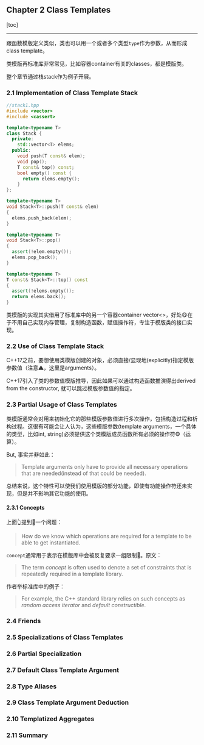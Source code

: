 ## Chapter 2 Class Templates

[toc]

---

跟函数模版定义类似，类也可以用一个或者多个类型`type`作为参数，从而形成class template。

类模版再标准库非常常见，比如容器container有关的classes，都是模版类。



整个章节通过栈stack作为例子开展。



### 2.1 Implementation of Class Template Stack

```hpp
//stack1.hpp
#include <vector>
#include <cassert>

template<typename T>
class Stack {
  private:
  	std::vector<T> elems;
  public:
  	void push(T const& elem);
  	void pop();
  	T const& top() const;
  	bool empty() const {
      return elems.empty();
    }
};

template<typename T>
void Stack<T>::push(T const& elem)
{
  elems.push_back(elem);
}

template<typename T>
void Stack<T>::pop()
{
  assert(!elem.empty());
  elems.pop_back();
}

template<typename T>
T const& Stack<T>::top() const
{
  assert(!elems.empty());
  return elems.back();
}
```

类模版的实现其实借用了标准库中的另一个容器container vector<>，好处😋在于不用自己实现内存管理，复制构造函数，赋值操作符，专注于模版类的接口实现。



### 2.2 Use of Class Template Stack

C++17之前，要想使用类模版创建的对象，必须直接/显现地(explicitly)指定模版参数值（注意⚠️，这里是arguments）。

C++17引入了类的参数值模版推导，因此如果可以通过构造函数推演得出derived from the constructor, 就可以跳过模版参数值的指定。



### 2.3 Partial Usage of Class Templates

类模版通常会对用来初始化它的那些模版参数值进行多次操作，包括构造过程和析构过程。这很有可能会让人认为，这些模版参数(template arguments，一个具体的类型，比如int, string)必须提供这个类模版成员函数所有必须的操作符©️（运算）。

But, 事实并非如此：

> Template arguments only have to provide all necessary operations that are needed(instead of that could be needed).

总结来说，这个特性可以使我们使用模版的部分功能，即使有功能操作符还未实现，但是并不影响其它功能的使用。



#### 2.3.1 Concepts

上面👆提到🤔️一个问题：

> How do we know which operations are required for a template to be able to get instantiated.

`concept`通常用于表示在模版库中会被反复要求一组限制🚫。原文：

> The term *concept* is often used to denote a set of constraints that is repeatedly required in a template library.

作者举标准库中的例子：

> For example, the C++ standard library relies on such concepts as *random access iterator* and *default constructible*.





### 2.4 Friends





### 2.5 Specializations of Class Templates





### 2.6 Partial Specialization







### 2.7 Default Class Template Argument







### 2.8 Type Aliases







### 2.9 Class Template Argument Deduction





### 2.10 Templatized Aggregates





### 2.11 Summary




